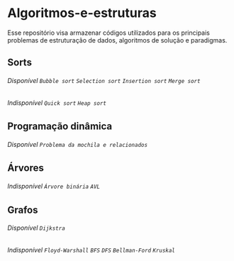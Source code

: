 # Algoritmos-e-estruturas
Esse repositório visa armazenar códigos utilizados para os principais problemas de estruturação de dados, algoritmos de solução e paradigmas.
## Sorts
###### Disponível `Bubble sort` `Selection sort` `Insertion sort` `Merge sort` 
###### Indisponível `Quick sort` `Heap sort`
## Programação dinâmica
###### Disponível `Problema da mochila e relacionados`
## Árvores
###### Indisponível `Árvore binária` `AVL`
## Grafos
###### Disponível `Dijkstra`
###### Indisponível `Floyd-Warshall` `BFS` `DFS` `Bellman-Ford` `Kruskal`
